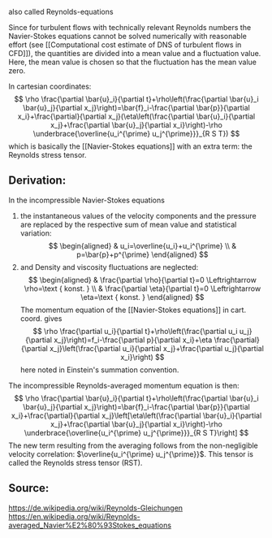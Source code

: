 also called Reynolds-equations

Since for turbulent flows with technically relevant Reynolds numbers the Navier-Stokes equations cannot be solved numerically with reasonable effort (see [[Computational cost estimate of DNS of turbulent flows in CFD]]), the quantities are divided into a mean value and a fluctuation value. Here, the mean value is chosen so that the fluctuation has the mean value zero.

In cartesian coordinates:
$$
\rho \frac{\partial \bar{u}_i}{\partial t}+\rho\left(\frac{\partial \bar{u}_i \bar{u}_j}{\partial x_j}\right)=\bar{f}_i-\frac{\partial \bar{p}}{\partial x_i}+\frac{\partial}{\partial x_j}(\eta\left(\frac{\partial \bar{u}_i}{\partial x_j}+\frac{\partial \bar{u}_j}{\partial x_i}\right)-\rho \underbrace{\overline{u_i^{\prime} u_j^{\prime}}}_{R S T})
$$
which is basically the [[Navier-Stokes equations]] with an extra term: the Reynolds stress tensor.


## Derivation:

In the incompressible Navier-Stokes equations
1. the instantaneous values of the velocity components and the pressure are replaced by the respective sum of mean value and statistical variation:
$$
\begin{aligned}
& u_i=\overline{u_i}+u_i^{\prime} \\
& p=\bar{p}+p^{\prime}
\end{aligned}
$$
2. and Density and viscosity fluctuations are neglected:
$$
\begin{aligned}
& \frac{\partial \rho}{\partial t}=0 \Leftrightarrow \rho=\text { konst. } \\
& \frac{\partial \eta}{\partial t}=0 \Leftrightarrow \eta=\text { konst. }
\end{aligned}
$$
The momentum equation of the [[Navier-Stokes equations]] in cart. coord. gives
$$
\rho \frac{\partial u_i}{\partial t}+\rho\left(\frac{\partial u_i u_j}{\partial x_j}\right)=f_i-\frac{\partial p}{\partial x_i}+\eta \frac{\partial}{\partial x_j}\left(\frac{\partial u_i}{\partial x_j}+\frac{\partial u_j}{\partial x_i}\right)
$$
here noted in Einstein's summation convention.

The incompressible Reynolds-averaged momentum equation is then:
$$
\rho \frac{\partial \bar{u}_i}{\partial t}+\rho\left(\frac{\partial \bar{u}_i \bar{u}_j}{\partial x_j}\right)=\bar{f}_i-\frac{\partial \bar{p}}{\partial x_i}+\frac{\partial}{\partial x_j}\left[\eta\left(\frac{\partial \bar{u}_i}{\partial x_j}+\frac{\partial \bar{u}_j}{\partial x_i}\right)-\rho \underbrace{\overline{u_i^{\prime} u_j^{\prime}}}_{R S T}\right]
$$
The new term resulting from the averaging follows from the non-negligible velocity correlation: $\overline{u_i^{\prime} u_j^{\prime}}$. This tensor is called the Reynolds stress tensor (RST).


## Source:
https://de.wikipedia.org/wiki/Reynolds-Gleichungen
https://en.wikipedia.org/wiki/Reynolds-averaged_Navier%E2%80%93Stokes_equations